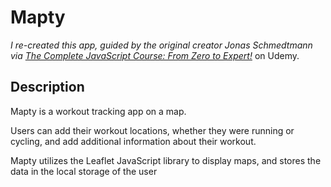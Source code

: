 # Mapty
*I re-created this app, guided by the original creator Jonas Schmedtmann via
[The Complete JavaScript Course: From Zero to Expert!](https://www.udemy.com/course/the-complete-javascript-course/)* on Udemy.

## Description

Mapty is a workout  tracking app on a map.

Users can add their workout locations, whether they were running or cycling, and add additional information about their workout.

Mapty utilizes the Leaflet JavaScript library to display maps, and stores the data in the local storage of the user

